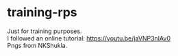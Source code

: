 # training-rps
Just for training purposes.<br /> I followed an online tutorial: https://youtu.be/jaVNP3nIAv0<br />
Pngs from NKShukla.
